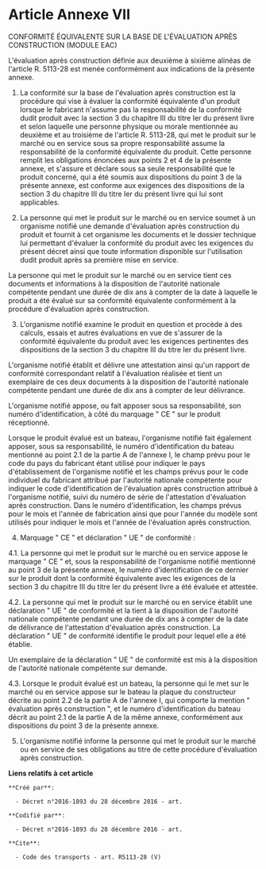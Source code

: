 # Article Annexe VII

CONFORMITÉ ÉQUIVALENTE SUR LA BASE DE L'ÉVALUATION APRÈS CONSTRUCTION (MODULE EAC) 

L'évaluation après construction définie aux deuxième à sixième alinéas de l'article R. 5113-28 est menée conformément aux
indications de la présente annexe. 

1. La conformité sur la base de l'évaluation après construction est la procédure qui vise à évaluer la conformité équivalente
d'un produit lorsque le fabricant n'assume pas la responsabilité de la conformité dudit produit avec la section 3 du chapitre
III du titre Ier du présent livre et selon laquelle une personne physique ou morale mentionnée au deuxième et au troisième de
l'article R. 5113-28, qui met le produit sur le marché ou en service sous sa propre responsabilité assume la responsabilité
de la conformité équivalente du produit. Cette personne remplit les obligations énoncées aux points 2 et 4 de la présente
annexe, et s'assure et déclare sous sa seule responsabilité que le produit concerné, qui a été soumis aux dispositions du
point 3 de la présente annexe, est conforme aux exigences des dispositions de la section 3 du chapitre III du titre Ier du
présent livre qui lui sont applicables. 

2. La personne qui met le produit sur le marché ou en service soumet à un organisme notifié une demande d'évaluation après
construction du produit et fournit à cet organisme les documents et le dossier technique lui permettant d'évaluer la
conformité du produit avec les exigences du présent décret ainsi que toute information disponible sur l'utilisation dudit
produit après sa première mise en service. 

La personne qui met le produit sur le marché ou en service tient ces documents et informations à la disposition de l'autorité
nationale compétente pendant une durée de dix ans à compter de la date à laquelle le produit a été évalué sur sa conformité
équivalente conformément à la procédure d'évaluation après construction. 

3. L'organisme notifié examine le produit en question et procède à des calculs, essais et autres évaluations en vue de
s'assurer de la conformité équivalente du produit avec les exigences pertinentes des dispositions de la section 3 du chapitre
III du titre Ier du présent livre. 

L'organisme notifié établit et délivre une attestation ainsi qu'un rapport de conformité correspondant relatif à l'évaluation
réalisée et tient un exemplaire de ces deux documents à la disposition de l'autorité nationale compétente pendant une durée
de dix ans à compter de leur délivrance. 

L'organisme notifié appose, ou fait apposer sous sa responsabilité, son numéro d'identification, à côté du marquage " CE "
sur le produit réceptionné. 

Lorsque le produit évalué est un bateau, l'organisme notifié fait également apposer, sous sa responsabilité, le numéro
d'identification du bateau mentionné au point 2.1 de la partie A de l'annexe I, le champ prévu pour le code du pays du
fabricant étant utilisé pour indiquer le pays d'établissement de l'organisme notifié et les champs prévus pour le code
individuel du fabricant attribué par l'autorité nationale compétente pour indiquer le code d'identification de l'évaluation
après construction attribué à l'organisme notifié, suivi du numéro de série de l'attestation d'évaluation après construction.
Dans le numéro d'identification, les champs prévus pour le mois et l'année de fabrication ainsi que pour l'année du modèle
sont utilisés pour indiquer le mois et l'année de l'évaluation après construction. 

4. Marquage " CE " et déclaration " UE " de conformité : 

4.1. La personne qui met le produit sur le marché ou en service appose le marquage " CE " et, sous la responsabilité de
l'organisme notifié mentionné au point 3 de la présente annexe, le numéro d'identification de ce dernier sur le produit dont
la conformité équivalente avec les exigences de la section 3 du chapitre III du titre Ier du présent livre a été évaluée et
attestée. 

4.2. La personne qui met le produit sur le marché ou en service établit une déclaration " UE " de conformité et la tient à la
disposition de l'autorité nationale compétente pendant une durée de dix ans à compter de la date de délivrance de
l'attestation d'évaluation après construction. La déclaration " UE " de conformité identifie le produit pour lequel elle a
été établie. 

Un exemplaire de la déclaration " UE " de conformité est mis à la disposition de l'autorité nationale compétente sur
demande. 

4.3. Lorsque le produit évalué est un bateau, la personne qui le met sur le marché ou en service appose sur le bateau la
plaque du constructeur décrite au point 2.2 de la partie A de l'annexe I, qui comporte la mention " évaluation après
construction ", et le numéro d'identification du bateau décrit au point 2.1 de la partie A de la même annexe, conformément
aux dispositions du point 3 de la présente annexe. 

5. L'organisme notifié informe la personne qui met le produit sur le marché ou en service de ses obligations au titre de
cette procédure d'évaluation après construction.

**Liens relatifs à cet article**

	**Créé par**:

	  - Décret n°2016-1893 du 28 décembre 2016 - art.

	**Codifié par**:

	  - Décret n°2016-1893 du 28 décembre 2016 - art.

	**Cite**:

	  - Code des transports - art. R5113-28 (V)
